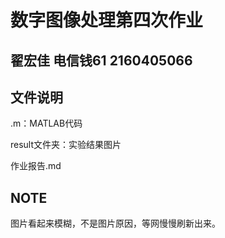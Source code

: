# 数字图像处理第四次作业
## 翟宏佳 电信钱61 2160405066
## 文件说明
.m：MATLAB代码

result文件夹：实验结果图片

作业报告.md

## NOTE
图片看起来模糊，不是图片原因，等网慢慢刷新出来。